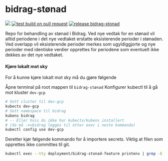 # bidrag-stønad

![](https://github.com/navikt/bidrag-stonad/workflows/continuous%20integration/badge.svg)
[![test build on pull request](https://github.com/navikt/bidrag-stonad/actions/workflows/pr.yaml/badge.svg)](https://github.com/navikt/bidrag-stonad/actions/workflows/pr.yaml)
[![release bidrag-stonad](https://github.com/navikt/bidrag-stonad/actions/workflows/release.yaml/badge.svg)](https://github.com/navikt/bidrag-stonad/actions/workflows/release.yaml)


Repo for behandling av stønad i Bidrag.
Ved nye vedtak for en stønad vil alltid periodene i det nye vedtaket erstatte eksisterende perioder i stønaden.
Ved overlapp vil eksisterende perioder merkes som ugyldiggjorte og nye perioder med identiske verdier opprettes 
for periodene som eventuelt ikke dekkes av det nye vedtaket.

#### Kjøre lokalt mot sky
For å kunne kjøre lokalt mot sky må du gjøre følgende

Åpne terminal på root mappen til `bidrag-stønad`
Konfigurer kubectl til å gå mot kluster `dev-gcp`
```bash
# Sett cluster til dev-gcp
kubectx dev-gcp
# Sett namespace til bidrag
kubens bidrag 
# -- Eller hvis du ikke har kubectx/kubens installert 
# (da må -n=bidrag legges til etter exec i neste kommando)
kubectl config use dev-gcp
```
Deretter kjør følgende kommando for å importere secrets. Viktig at filen som opprettes ikke committes til git.

```bash
kubectl exec --tty deployment/bidrag-stonad-feature printenv | grep -E 'AZURE_|_URL|SCOPE|TOPIC' > src/test/resources/application-lokal-nais-secrets.properties
